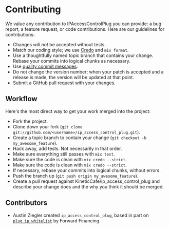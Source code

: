 # Contributing

We value any contribution to IPAccessControlPlug you can provide: a bug
report, a feature request, or code contributions. Here are our guidelines for
contributions:

- Changes _will not_ be accepted without tests.
- Match our coding style; we use [Credo][] and `mix format`.
- Use a thoughtfully named topic branch that contains your change. Rebase
  your commits into logical chunks as necessary.
- Use [quality commit messages][].
- Do not change the version number; when your patch is accepted and a release
  is made, the version will be updated at that point.
- Submit a GitHub pull request with your changes.

## Workflow

Here's the most direct way to get your work merged into the project:

- Fork the project.
- Clone down your fork (`git clone git://github.com/<username>/ip_access_control_plug.git`).
- Create a topic branch to contain your change (`git checkout -b my_awesome_feature`).
- Hack away, add tests. Not necessarily in that order.
- Make sure everything still passes with `mix test`.
- Make sure the code is clean with `mix credo --strict`.
- Make sure the code is clean with `mix credo --strict`.
- If necessary, rebase your commits into logical chunks, without errors.
- Push the branch up (`git push origin my_awesome_feature`).
- Create a pull request against KineticCafe/ip_access_control_plug and
  describe your change does and the why you think it should be merged.

## Contributors

- Austin Ziegler created `ip_access_control_plug`, based in part on
  [`plug_ip_whitelist`][] by Forward Financing.

[quality commit messages]: http://tbaggery.com/2008/04/19/a-note-about-git-commit-messages.html
[credo]: https://github.com/rrrene/credo
[`plug_ip_whitelist`]: https://github.com/ForwardFinancing/plug_ip_whitelist
